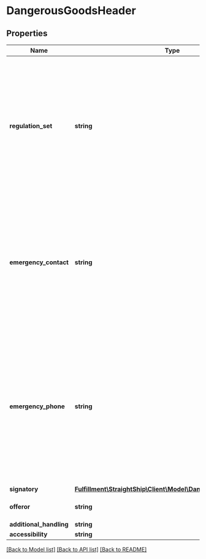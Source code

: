 # DangerousGoodsHeader

## Properties
Name | Type | Description | Notes
------------ | ------------- | ------------- | -------------
**regulation_set** | **string** | The Regulatory set associated with every regulated shipment. It must be same across the shipment.  Valid values:  ADR &#x3D; Europe to Europe Ground Movement  CFR &#x3D; HazMat regulated by US Dept. of Transportation within the U.S. or ground shipments to Canada, same as DOT   IATA &#x3D; Worldwide Air movement  TDG &#x3D; Canada to Canada ground movement or Canada to U.S. standard movement.  ORMD - deprecated | [optional] 
**emergency_contact** | **string** | The emergency information, contact name and/or contract number, required to be communicated when a call is placed to the EmergencyPhoneNumber.  The information is required if there is a value in the EmergencyPhoneNumber field above and the shipment is with a US50 or PR origin and/or destination and the RegulationSet is IATA.  Both UPS and Fedex | [optional] 
**emergency_phone** | **string** | 24 Hour Emergency Phone Number of the shipper. Valid values for this field are (0) through (9) with trailing blanks. For numbers within the U.S., the layout is 1, area code, 7-digit number. For all other countries or territories the layout is country or territory code, area code, number.  The following are restricted in the phone number: period “.”, dash “-“, plus sign “+” and conventional parentheses “(“ and “)”, “EXT\&quot; or \&quot;OPT\&quot;\&quot;  Both UPS and Fedex | [optional] 
**signatory** | [**Fulfillment\StraightShip\Client\Model\DangerousGoodsSignatory**](DangerousGoodsSignatory.md) |  | [optional] 
**offeror** | **string** | Offeror&#x27;s name or contract number per DOT regulation.   Fedex | [optional] 
**additional_handling** | **string** | Additional handling | [optional] 
**accessibility** | **string** | Accessibility attribute | [optional] 

[[Back to Model list]](../../README.md#documentation-for-models) [[Back to API list]](../../README.md#documentation-for-api-endpoints) [[Back to README]](../../README.md)

